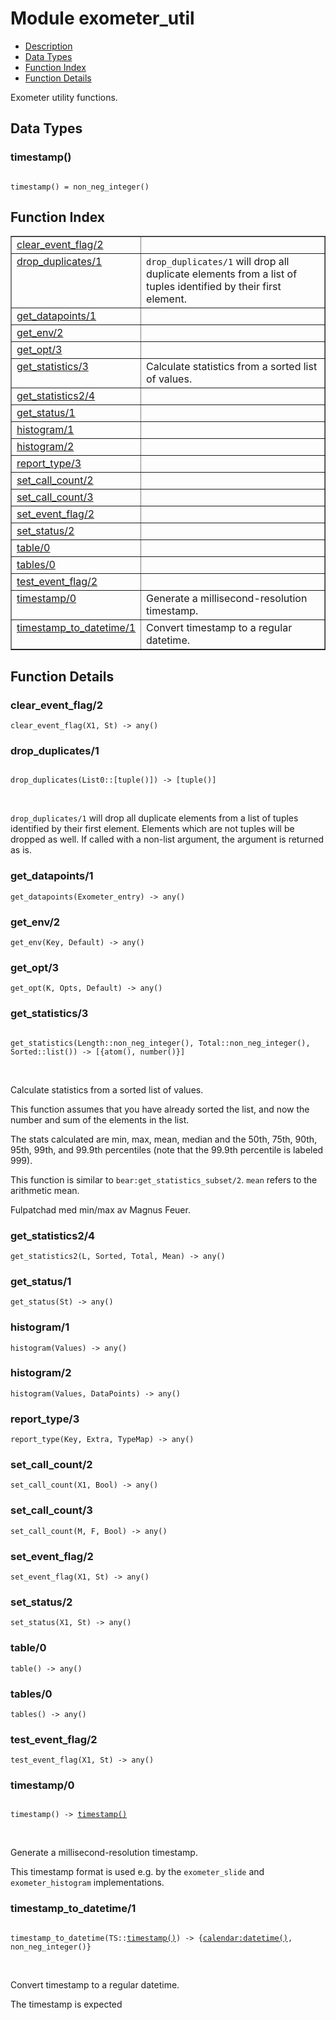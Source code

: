 

# Module exometer_util #
* [Description](#description)
* [Data Types](#types)
* [Function Index](#index)
* [Function Details](#functions)


Exometer utility functions.


<a name="types"></a>

## Data Types ##




### <a name="type-timestamp">timestamp()</a> ###



<pre><code>
timestamp() = non_neg_integer()
</code></pre>


<a name="index"></a>

## Function Index ##


<table width="100%" border="1" cellspacing="0" cellpadding="2" summary="function index"><tr><td valign="top"><a href="#clear_event_flag-2">clear_event_flag/2</a></td><td></td></tr><tr><td valign="top"><a href="#drop_duplicates-1">drop_duplicates/1</a></td><td>
<code>drop_duplicates/1</code> will drop all duplicate elements from a list of tuples identified by their first element.</td></tr><tr><td valign="top"><a href="#get_datapoints-1">get_datapoints/1</a></td><td></td></tr><tr><td valign="top"><a href="#get_env-2">get_env/2</a></td><td></td></tr><tr><td valign="top"><a href="#get_opt-3">get_opt/3</a></td><td></td></tr><tr><td valign="top"><a href="#get_statistics-3">get_statistics/3</a></td><td>Calculate statistics from a sorted list of values.</td></tr><tr><td valign="top"><a href="#get_statistics2-4">get_statistics2/4</a></td><td></td></tr><tr><td valign="top"><a href="#get_status-1">get_status/1</a></td><td></td></tr><tr><td valign="top"><a href="#histogram-1">histogram/1</a></td><td></td></tr><tr><td valign="top"><a href="#histogram-2">histogram/2</a></td><td></td></tr><tr><td valign="top"><a href="#report_type-3">report_type/3</a></td><td></td></tr><tr><td valign="top"><a href="#set_call_count-2">set_call_count/2</a></td><td></td></tr><tr><td valign="top"><a href="#set_call_count-3">set_call_count/3</a></td><td></td></tr><tr><td valign="top"><a href="#set_event_flag-2">set_event_flag/2</a></td><td></td></tr><tr><td valign="top"><a href="#set_status-2">set_status/2</a></td><td></td></tr><tr><td valign="top"><a href="#table-0">table/0</a></td><td></td></tr><tr><td valign="top"><a href="#tables-0">tables/0</a></td><td></td></tr><tr><td valign="top"><a href="#test_event_flag-2">test_event_flag/2</a></td><td></td></tr><tr><td valign="top"><a href="#timestamp-0">timestamp/0</a></td><td>Generate a millisecond-resolution timestamp.</td></tr><tr><td valign="top"><a href="#timestamp_to_datetime-1">timestamp_to_datetime/1</a></td><td>Convert timestamp to a regular datetime.</td></tr></table>


<a name="functions"></a>

## Function Details ##

<a name="clear_event_flag-2"></a>

### clear_event_flag/2 ###

`clear_event_flag(X1, St) -> any()`


<a name="drop_duplicates-1"></a>

### drop_duplicates/1 ###


<pre><code>
drop_duplicates(List0::[tuple()]) -&gt; [tuple()]
</code></pre>
<br />


`drop_duplicates/1` will drop all duplicate elements from a list of tuples identified by their first element.
Elements which are not tuples will be dropped as well.
If called with a non-list argument, the argument is returned as is.
<a name="get_datapoints-1"></a>

### get_datapoints/1 ###

`get_datapoints(Exometer_entry) -> any()`


<a name="get_env-2"></a>

### get_env/2 ###

`get_env(Key, Default) -> any()`


<a name="get_opt-3"></a>

### get_opt/3 ###

`get_opt(K, Opts, Default) -> any()`


<a name="get_statistics-3"></a>

### get_statistics/3 ###


<pre><code>
get_statistics(Length::non_neg_integer(), Total::non_neg_integer(), Sorted::list()) -&gt; [{atom(), number()}]
</code></pre>
<br />


Calculate statistics from a sorted list of values.



This function assumes that you have already sorted the list, and
now the number and sum of the elements in the list.



The stats calculated are min, max, mean, median and the 50th,
75th, 90th, 95th, 99th, and 99.9th percentiles (note that the
99.9th percentile is labeled 999).



This function is similar to `bear:get_statistics_subset/2`.
`mean` refers to the arithmetic mean.


Fulpatchad med min/max av Magnus Feuer.
<a name="get_statistics2-4"></a>

### get_statistics2/4 ###

`get_statistics2(L, Sorted, Total, Mean) -> any()`


<a name="get_status-1"></a>

### get_status/1 ###

`get_status(St) -> any()`


<a name="histogram-1"></a>

### histogram/1 ###

`histogram(Values) -> any()`


<a name="histogram-2"></a>

### histogram/2 ###

`histogram(Values, DataPoints) -> any()`


<a name="report_type-3"></a>

### report_type/3 ###

`report_type(Key, Extra, TypeMap) -> any()`


<a name="set_call_count-2"></a>

### set_call_count/2 ###

`set_call_count(X1, Bool) -> any()`


<a name="set_call_count-3"></a>

### set_call_count/3 ###

`set_call_count(M, F, Bool) -> any()`


<a name="set_event_flag-2"></a>

### set_event_flag/2 ###

`set_event_flag(X1, St) -> any()`


<a name="set_status-2"></a>

### set_status/2 ###

`set_status(X1, St) -> any()`


<a name="table-0"></a>

### table/0 ###

`table() -> any()`


<a name="tables-0"></a>

### tables/0 ###

`tables() -> any()`


<a name="test_event_flag-2"></a>

### test_event_flag/2 ###

`test_event_flag(X1, St) -> any()`


<a name="timestamp-0"></a>

### timestamp/0 ###


<pre><code>
timestamp() -&gt; <a href="#type-timestamp">timestamp()</a>
</code></pre>
<br />


Generate a millisecond-resolution timestamp.


This timestamp format is used e.g. by the `exometer_slide` and
`exometer_histogram` implementations.
<a name="timestamp_to_datetime-1"></a>

### timestamp_to_datetime/1 ###


<pre><code>
timestamp_to_datetime(TS::<a href="#type-timestamp">timestamp()</a>) -&gt; {<a href="calendar.md#type-datetime">calendar:datetime()</a>, non_neg_integer()}
</code></pre>
<br />


Convert timestamp to a regular datetime.


The timestamp is expected
